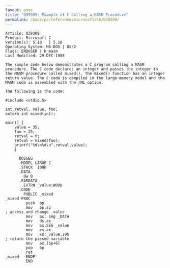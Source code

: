 ```yaml
---
layout: page
title: "Q39309: Example of C Calling a MASM Procedure"
permalink: /pubs/pc/reference/microsoft/kb/Q39309/
---
```


	Article: Q39309
	Product: Microsoft C
	Version(s): 5.10   | 5.10
	Operating System: MS-DOS | OS/2
	Flags: ENDUSER | h_masm
	Last Modified: 29-DEC-1988
	
	The sample code below demonstrates a C program calling a MASM
	procedure. The C code declares an integer and passes the integer to
	the MASM procedure called mixed(). The mixed() function has an integer
	return value. The C code is compiled in the large-memory model and the
	MASM code is assembled with the /ML option.
	
	The following is the code:
	
	#include <stdio.h>
	
	int retval, value, foo;
	extern int mixed(int);
	
	main() {
	    value = 35;
	    foo = 25;
	    retval = 0;
	    retval = mixed(foo);
	    printf("%d\n%d\n",retval,value);
	    }
	
	      DOSSEG
	      .MODEL LARGE C
	      .STACK  100h
	      .DATA
	        Dw 0
	      .FARDATA
	        EXTRN _value:WORD
	      .CODE
	        PUBLIC _mixed
	_mixed PROC
	         push  bp
	         mov   bp,sp
	; access and change _value
	         mov   ax, seg _DATA
	         mov   ds,ax
	         mov   ax,SEG _value
	         mov   es,ax
	         mov   es:_value,10h
	; return the passed variable
	         mov   ax,[bp+6]
	         pop   bp
	         ret
	_mixed   ENDP
	         END
